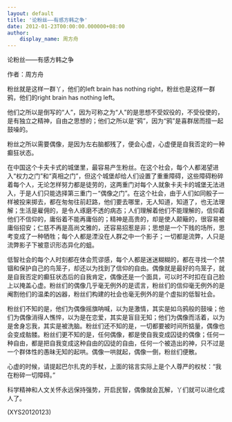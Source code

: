 ```yaml
---
layout: default
title: '论粉丝——有感方韩之争'
date: 2012-01-23T00:00:00.000000+08:00
author:
    display_name: 周方舟
---
```


论粉丝——有感方韩之争

作者：周方舟

粉丝就是这样一群丫，他们的left brain has nothing right，粉丝也是这样一群鸦，他们的right brain has nothing left。

他们之所以是倒写的“人”，因为可称之为“人”的是思想不受奴役的，不受役使的，是有独立之精神，自由之思想的；他们之所以是“鸦”，因为“鸦”是喜群居而擅一起鼓噪的。

粉丝之所以需要偶像，是因为左右脑都残了，便会心虚，心虚便是自我否定的一种癫狂状态。

在中国这个卡夫卡式的城堡里，最容易产生粉丝。在这个社会，每个人都渴望进入“权力之门”和“真相之门”，但这个城堡却给人们设置了重重障碍，这些障碍粉碎着每个人，无论怎样努力都是徒劳的，这两重门对每个人就象卡夫卡的城堡无法进入，于是人们只能选择第三重门－“偶像之门”。在这个社会，由于人们如同骰子一样被投来掷去，都在匆匆往前赶路，他们要去哪里，无人知道，知道了，也无法理解；生活是雇佣的，是令人琢磨不透的病态；人们理解着他们不能理解的，信仰着他们不信仰的，庸俗着不能再庸俗的；精神是高贵的，却是使人颠簸的，很容易被庸俗招安；仁慈不再是高尚文雅的，还容易招惹是非；思想是一个下贱的场所，思考变成了一种牺牲；每个人都是湮没在人群之中一个影子；一切都是流弊，人只是流弊影子下被意识形态异化的蛆。

低智社会的每个人时刻都在体会荒谬感，每个人都是迷迷糊糊的，都在寻找一个禁锢和保护自己的鸟笼子，却还以为找到了信仰的自由。偶像就是最好的鸟笼子，就是自我否定的癫狂状态后的自我肯定，偶像还是一个面具，可以时不时扣在自己脸上以掩盖心虚。粉丝们的偶像几乎毫无例外的是谎言，粉丝们的信仰毫无例外的是阉割他们的温柔的凶器，粉丝们构建的社会也毫无例外的是个虚拟的低智社会。

粉丝们不知的是，他们为偶像摇旗呐喊，以为是激情，其实是如乌鸦般的鼓噪；他们为偶像消得人憔悴，以为是在恋爱，其实是盲目无知；他们为偶像而活着，以为是舍身忘我，其实是被洗脑。粉丝们还不知的是，一切都要被时间所掂量，偶像也会变成骷髅。粉丝们更不知的是，任何偶像，都是使自我变成囚徒的偶像；任何一种自由，都是把自我变成这种自由的囚徒的自由，任何一个被造出的神，只不过是一个群体性的愚昧无知的起哄。偶像一哄就起，偶像一倒，粉丝们便散。

心虚的时候，请提起巴尔扎克的手杖，上面的铭言实际上是个人尊严的权杖：“我在粉碎一切障碍。”

科学精神和人文关怀永远保持强势，开启民智，偶像就会瓦解，丫们就可以进化成人了。

(XYS20120123)

